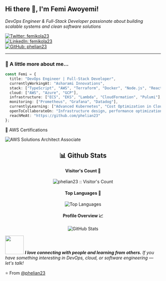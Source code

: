 <h2>Hi there 👋, I'm Femi Awoyemi!</h2>
<p><em>DevOps Engineer & Full-Stack Developer passionate about building scalable systems and clean software solutions</em></p>

[![Twitter: femikola23](https://img.shields.io/twitter/follow/femikola23?style=social)](https://twitter.com/femikola23)  
[![LinkedIn: femikola23](https://img.shields.io/badge/-femikola23-blue?style=flat-square&logo=Linkedin&logoColor=white&link=https://www.linkedin.com/in/awoyemi-oluwafemi-484b52b5/)](https://www.linkedin.com/in/awoyemi-oluwafemi-484b52b5/)  
[![GitHub: phelian23](https://img.shields.io/github/followers/phelian23?label=follow&style=social)](https://github.com/phelian23)

---

### 🚀 A little more about me...

```typescript
const Femi = {
  title: "DevOps Engineer | Full-Stack Developer",
  currentlyWorkingAt: "Asharami Innovations",
  stack: ["TypeScript", "AWS", "Terraform", "Docker", "Node.js", "React", "Ruby on Rails", "PostgreSQL"],
  cloud: ["AWS", "Azure", "GCP"],
  infrastructure: ["ECS", "EKS", "Lambda", "CloudFormation", "Pulumi"],
  monitoring: ["Prometheus", "Grafana", "Datadog"],
  currentlyLearning: ["Advanced Kubernetes", "Cost Optimization in Cloud", "AI-Powered Analytics"],
  openToCollaborateOn: "Infrastructure design, performance optimization, DevOps pipelines, scalable web apps",
  reachMeAt: "https://github.com/phelian23"
};
```
📜 AWS Certifications
<p align="left"> <img src="https://img.shields.io/badge/AWS%20Certified-Solutions%20Architect%20Associate-orange?logo=amazonaws&logoColor=white&style=for-the-badge" alt="AWS Solutions Architect Associate"/> </p>

<h2 align="center">📊 Github Stats</h2> <h4 align="center">Visitor's Count 👀</h4> <p align="center"><img src="https://profile-counter.glitch.me/{phelian23}/count.svg" alt="phelian23 :: Visitor's Count" /></p> <h4 align="center">Top Languages 🧠</h4> <p align="center"><img src="https://github-readme-stats.vercel.app/api/top-langs/?username=phelian23&langs_count=10&theme=tokyonight&layout=compact" alt="Top Languages" /></p> <h4 align="center">Profile Overview 📈</h4> <p align="center"><img src="https://github-readme-stats.vercel.app/api?username=phelian23&show_icons=true&locale=en&theme=tokyonight" alt="GitHub Stats" /></p>

<img src="https://media.giphy.com/media/LnQjpWaON8nhr21vNW/giphy.gif" width="60" /> <em><b>I love connecting with people and learning from others.</b> If you have something interesting in DevOps, cloud, or software engineering — let's talk!</em>


⭐️ From [@phelian23](https://github.com/phelian23)
